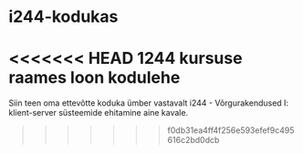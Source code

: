 # i244-kodukas

<<<<<<< HEAD
1244 kursuse raames loon kodulehe
=======
Siin teen oma ettevõtte koduka ümber vastavalt i244 - Võrgurakendused I: klient-server süsteemide ehitamine aine kavale.
>>>>>>> f0db31ea4ff4f256e593efef9c495616c2bd0dcb
